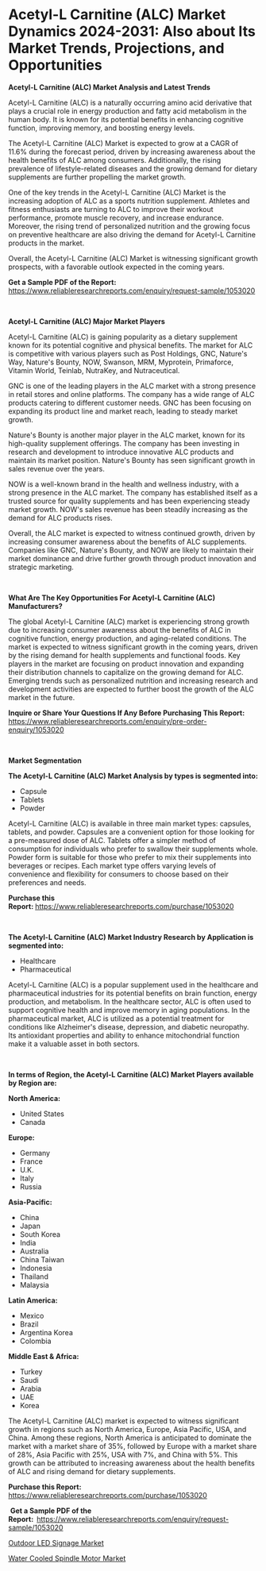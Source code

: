<p><h1>Acetyl-L Carnitine (ALC) Market Dynamics 2024-2031: Also about Its Market Trends, Projections, and Opportunities</h1></p><p><strong>Acetyl-L Carnitine (ALC) Market Analysis and Latest Trends</strong></p>
<p><p>Acetyl-L Carnitine (ALC) is a naturally occurring amino acid derivative that plays a crucial role in energy production and fatty acid metabolism in the human body. It is known for its potential benefits in enhancing cognitive function, improving memory, and boosting energy levels.</p><p>The Acetyl-L Carnitine (ALC) Market is expected to grow at a CAGR of 11.6% during the forecast period, driven by increasing awareness about the health benefits of ALC among consumers. Additionally, the rising prevalence of lifestyle-related diseases and the growing demand for dietary supplements are further propelling the market growth.</p><p>One of the key trends in the Acetyl-L Carnitine (ALC) Market is the increasing adoption of ALC as a sports nutrition supplement. Athletes and fitness enthusiasts are turning to ALC to improve their workout performance, promote muscle recovery, and increase endurance. Moreover, the rising trend of personalized nutrition and the growing focus on preventive healthcare are also driving the demand for Acetyl-L Carnitine products in the market.</p><p>Overall, the Acetyl-L Carnitine (ALC) Market is witnessing significant growth prospects, with a favorable outlook expected in the coming years.</p></p>
<p><strong>Get a Sample PDF of the Report:&nbsp;</strong> <a href="https://www.reliableresearchreports.com/enquiry/request-sample/1053020">https://www.reliableresearchreports.com/enquiry/request-sample/1053020</a></p>
<p>&nbsp;</p>
<p><strong>Acetyl-L Carnitine (ALC) Major Market Players</strong></p>
<p><p>Acetyl-L Carnitine (ALC) is gaining popularity as a dietary supplement known for its potential cognitive and physical benefits. The market for ALC is competitive with various players such as Post Holdings, GNC, Nature's Way, Nature's Bounty, NOW, Swanson, MRM, Myprotein, Primaforce, Vitamin World, Teinlab, NutraKey, and Nutraceutical.</p><p>GNC is one of the leading players in the ALC market with a strong presence in retail stores and online platforms. The company has a wide range of ALC products catering to different customer needs. GNC has been focusing on expanding its product line and market reach, leading to steady market growth.</p><p>Nature's Bounty is another major player in the ALC market, known for its high-quality supplement offerings. The company has been investing in research and development to introduce innovative ALC products and maintain its market position. Nature's Bounty has seen significant growth in sales revenue over the years.</p><p>NOW is a well-known brand in the health and wellness industry, with a strong presence in the ALC market. The company has established itself as a trusted source for quality supplements and has been experiencing steady market growth. NOW's sales revenue has been steadily increasing as the demand for ALC products rises.</p><p>Overall, the ALC market is expected to witness continued growth, driven by increasing consumer awareness about the benefits of ALC supplements. Companies like GNC, Nature's Bounty, and NOW are likely to maintain their market dominance and drive further growth through product innovation and strategic marketing.</p></p>
<p>&nbsp;</p>
<p><strong>What Are The Key Opportunities For Acetyl-L Carnitine (ALC) Manufacturers?</strong></p>
<p><p>The global Acetyl-L Carnitine (ALC) market is experiencing strong growth due to increasing consumer awareness about the benefits of ALC in cognitive function, energy production, and aging-related conditions. The market is expected to witness significant growth in the coming years, driven by the rising demand for health supplements and functional foods. Key players in the market are focusing on product innovation and expanding their distribution channels to capitalize on the growing demand for ALC. Emerging trends such as personalized nutrition and increasing research and development activities are expected to further boost the growth of the ALC market in the future.</p></p>
<p><strong>Inquire or Share Your Questions If Any Before Purchasing This Report:</strong> <a href="https://www.reliableresearchreports.com/enquiry/pre-order-enquiry/1053020">https://www.reliableresearchreports.com/enquiry/pre-order-enquiry/1053020</a></p>
<p>&nbsp;</p>
<p><strong>Market Segmentation</strong></p>
<p><strong>The Acetyl-L Carnitine (ALC) Market Analysis by types is segmented into:</strong></p>
<p><ul><li>Capsule</li><li>Tablets</li><li>Powder</li></ul></p>
<p><p>Acetyl-L Carnitine (ALC) is available in three main market types: capsules, tablets, and powder. Capsules are a convenient option for those looking for a pre-measured dose of ALC. Tablets offer a simpler method of consumption for individuals who prefer to swallow their supplements whole. Powder form is suitable for those who prefer to mix their supplements into beverages or recipes. Each market type offers varying levels of convenience and flexibility for consumers to choose based on their preferences and needs.</p></p>
<p><strong>Purchase this Report:&nbsp;</strong><a href="https://www.reliableresearchreports.com/purchase/1053020">https://www.reliableresearchreports.com/purchase/1053020</a></p>
<p>&nbsp;</p>
<p><strong>The Acetyl-L Carnitine (ALC) Market Industry Research by Application is segmented into:</strong></p>
<p><ul><li>Healthcare</li><li>Pharmaceutical</li></ul></p>
<p><p>Acetyl-L Carnitine (ALC) is a popular supplement used in the healthcare and pharmaceutical industries for its potential benefits on brain function, energy production, and metabolism. In the healthcare sector, ALC is often used to support cognitive health and improve memory in aging populations. In the pharmaceutical market, ALC is utilized as a potential treatment for conditions like Alzheimer's disease, depression, and diabetic neuropathy. Its antioxidant properties and ability to enhance mitochondrial function make it a valuable asset in both sectors.</p></p>
<p>&nbsp;</p>
<p><strong>In terms of Region, the Acetyl-L Carnitine (ALC) Market Players available by Region are:</strong></p>
<p>
    <p> <strong> North America: </strong>
        <ul>
            <li>United States</li>
            <li>Canada</li>
        </ul>
        </p> 
    <p> <strong> Europe: </strong>
        <ul>
            <li>Germany</li>
            <li>France</li>
            <li>U.K.</li>
            <li>Italy</li>
            <li>Russia</li>
        </ul>
        </p> 
    <p> <strong> Asia-Pacific: </strong>
        <ul>
            <li>China</li>
            <li>Japan</li>
            <li>South Korea</li>
            <li>India</li>
            <li>Australia</li>
            <li>China Taiwan</li>
            <li>Indonesia</li>
            <li>Thailand</li>
            <li>Malaysia</li>
        </ul>
        </p> 
    <p> <strong> Latin America: </strong>
        <ul>
            <li>Mexico</li>
            <li>Brazil</li>
            <li>Argentina Korea</li>
            <li>Colombia</li>
        </ul>
        </p> 
    <p> <strong> Middle East & Africa: </strong>
        <ul>
            <li>Turkey</li>
            <li>Saudi</li>
            <li>Arabia</li>
            <li>UAE</li>
            <li>Korea</li>
        </ul>
    </p>
    </p>
<p><p>The Acetyl-L Carnitine (ALC) market is expected to witness significant growth in regions such as North America, Europe, Asia Pacific, USA, and China. Among these regions, North America is anticipated to dominate the market with a market share of 35%, followed by Europe with a market share of 28%, Asia Pacific with 25%, USA with 7%, and China with 5%. This growth can be attributed to increasing awareness about the health benefits of ALC and rising demand for dietary supplements.</p></p>
<p><strong>Purchase this Report: </strong><a href="https://www.reliableresearchreports.com/purchase/1053020">https://www.reliableresearchreports.com/purchase/1053020</a></p>
<p>&nbsp;<strong>Get a Sample PDF of the Report:&nbsp;&nbsp;</strong><a href="https://www.reliableresearchreports.com/enquiry/request-sample/1053020">https://www.reliableresearchreports.com/enquiry/request-sample/1053020</a></p>
<p><strong></strong></p>
<p><p><a href="https://issuu.com/reportprime-2/docs/outdoor-led-signage-market-size-2030.pptx">Outdoor LED Signage Market</a></p><p><a href="https://issuu.com/reportprime-2/docs/water-cooled-spindle-motor-market-size-2030.pptx">Water Cooled Spindle Motor Market</a></p></p>